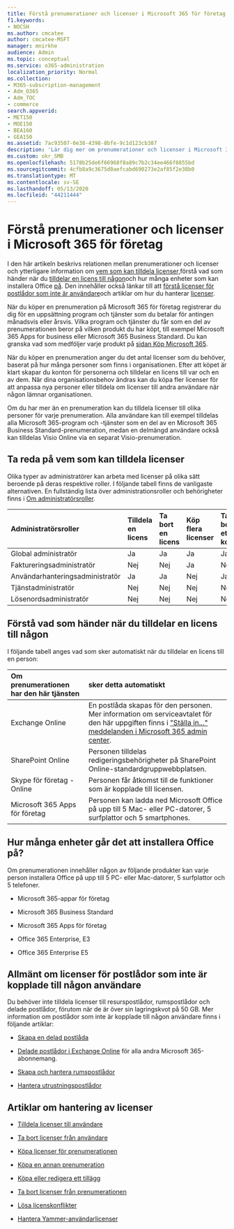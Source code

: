 ```yaml
---
title: Förstå prenumerationer och licenser i Microsoft 365 för företag
f1.keywords:
- NOCSH
ms.author: cmcatee
author: cmcatee-MSFT
manager: mnirkhe
audience: Admin
ms.topic: conceptual
ms.service: o365-administration
localization_priority: Normal
ms.collection:
- M365-subscription-management
- Adm_O365
- Adm_TOC
- commerce
search.appverid:
- MET150
- MOE150
- BEA160
- GEA150
ms.assetid: 7ac93507-0e38-4398-8bfe-9c1d123cb387
description: 'Lär dig mer om prenumerationer och licenser i Microsoft 365 för företag och vet vem som kan tilldela licenser och vad som händer när du tilldelar en licens till någon. '
ms.custom: okr_SMB
ms.openlocfilehash: 5178b25de6f66968f8a89c7b2c34ee466f8855bd
ms.sourcegitcommit: 4cfb8a9c3675d0aefcabd690273e2af85f2e38b0
ms.translationtype: MT
ms.contentlocale: sv-SE
ms.lasthandoff: 05/13/2020
ms.locfileid: "44211444"
---
```

# <a name="understand-subscriptions-and-licenses-in-microsoft-365-for-business"></a>Förstå prenumerationer och licenser i Microsoft 365 för företag

I den här artikeln beskrivs relationen mellan prenumerationer och licenser och ytterligare information om [vem som kan tilldela licenser,](#find-out-who-can-assign-licenses)förstå vad som händer när du [tilldelar en licens till någon](#understand-what-happens-when-you-assign-a-license-to-someone)och hur många enheter som kan installera Office [på](#how-many-devices-can-people-install-office-on). Den innehåller också länkar till att [förstå licenser för postlådor som inte är användare](#understand-licenses-for-non-user-mailboxes)och artiklar om hur du hanterar [licenser](#articles-about-managing-licenses).
  
När du köper en prenumeration på Microsoft 365 för företag registrerar du dig för en uppsättning program och tjänster som du betalar för antingen månadsvis eller årsvis. Vilka program och tjänster du får som en del av prenumerationen beror på vilken produkt du har köpt, till exempel Microsoft 365 Apps for business eller Microsoft 365 Business Standard. Du kan granska vad som medföljer varje produkt på [sidan Köp Microsoft 365](https://products.office.com/compare-all-microsoft-office-products?&activetab=tab:primaryr1). 

När du köper en prenumeration anger du det antal licenser som du behöver, baserat på hur många personer som finns i organisationen. Efter att köpet är klart skapar du konton för personerna och tilldelar en licens till var och en av dem. När dina organisationsbehov ändras kan du köpa fler licenser för att anpassa nya personer eller tilldela om licenser till andra användare när någon lämnar organisationen. 

Om du har mer än en prenumeration kan du tilldela licenser till olika personer för varje prenumeration. Alla användare kan till exempel tilldelas alla Microsoft 365-program och -tjänster som en del av en Microsoft 365 Business Standard-prenumeration, medan en delmängd användare också kan tilldelas Visio Online via en separat Visio-prenumeration. 

  
## <a name="find-out-who-can-assign-licenses"></a>Ta reda på vem som kan tilldela licenser

Olika typer av administratörer kan arbeta med licenser på olika sätt beroende på deras respektive roller. I följande tabell finns de vanligaste alternativen. En fullständig lista över administrationsroller och behörigheter finns i [Om administratörsroller](../../admin/add-users/about-admin-roles.md).
  
|**Administratörsroller**|**Tilldela en licens**|**Ta bort en licens**|**Köp flera licenser**|**Ta bort ett konto**|
|:-----|:-----|:-----|:-----|:-----|
|Global administratör  <br/> |Ja  <br/> |Ja  <br/> |Ja  <br/> |Ja  <br/> |
|Faktureringsadministratör  <br/> |Nej  <br/> |Nej  <br/> |Ja  <br/> |Nej  <br/> |
|Användarhanteringsadministratör  <br/> |Ja  <br/> |Ja  <br/> |Nej  <br/> |Ja  <br/> |
|Tjänstadministratör  <br/> |Nej  <br/> |Nej  <br/> |Nej  <br/> |Nej  <br/> |
|Lösenordsadministratör  <br/> |Nej  <br/> |Nej  <br/> |Nej  <br/> |Nej  <br/> |
   
## <a name="understand-what-happens-when-you-assign-a-license-to-someone"></a>Förstå vad som händer när du tilldelar en licens till någon

I följande tabell anges vad som sker automatiskt när du tilldelar en licens till en person:
  
|**Om prenumerationen har den här tjänsten**|**sker detta automatiskt**|
|:-----|:-----|
|Exchange Online  <br/> |En postlåda skapas för den personen.  <br/> Mer information om serviceavtalet för den här uppgiften finns i ["Ställa in..." meddelanden i Microsoft 365 admin center](https://support.microsoft.com/help/2635238/setting-up-messages-in-the-office-365-admin-center). |
|SharePoint Online  <br/> |Personen tilldelas redigeringsbehörigheter på SharePoint Online-standardgruppwebbplatsen.  <br/> |
|Skype för företag - Online  <br/> |Personen får åtkomst till de funktioner som är kopplade till licensen.  <br/> |
| Microsoft 365 Apps för företag  <br/> |Personen kan ladda ned Microsoft Office på upp till 5 Mac- eller PC-datorer, 5 surfplattor och 5 smartphones.  <br/> |
   
## <a name="how-many-devices-can-people-install-office-on"></a>Hur många enheter går det att installera Office på?

Om prenumerationen innehåller någon av följande produkter kan varje person installera Office på upp till 5 PC- eller Mac-datorer, 5 surfplattor och 5 telefoner.
  
- Microsoft 365-appar för företag
    
- Microsoft 365 Business Standard
    
-  Microsoft 365 Apps för företag
    
- Office 365 Enterprise, E3
    
- Office 365 Enterprise E5
    
## <a name="understand-licenses-for-non-user-mailboxes"></a>Allmänt om licenser för postlådor som inte är kopplade till någon användare

Du behöver inte tilldela licenser till resurspostlådor, rumspostlådor och delade postlådor, förutom när de är över sin lagringskvot på 50 GB. Mer information om postlådor som inte är kopplade till någon användare finns i följande artiklar:
  
- [Skapa en delad postlåda](../../admin/email/create-a-shared-mailbox.md)
    
- [Delade postlådor i Exchange Online](https://go.microsoft.com/fwlink/p/?linkid=847433) för alla andra Microsoft 365-abonnemang. 
    
- [Skapa och hantera rumspostlådor](https://go.microsoft.com/fwlink/p/?linkid=847434)
    
- [Hantera utrustningspostlådor](https://go.microsoft.com/fwlink/p/?linkid=847435)
    
## <a name="articles-about-managing-licenses"></a>Artiklar om hantering av licenser

- [Tilldela licenser till användare](../../admin/manage/assign-licenses-to-users.md)
    
- [Ta bort licenser från användare](../../admin/manage/remove-licenses-from-users.md)
    
- [Köpa licenser för prenumerationen](buy-licenses.md)
    
- [Köpa en annan prenumeration](../buy-another-subscription.md)
    
- [Köpa eller redigera ett tillägg](../buy-or-edit-an-add-on.md)
    
- [Ta bort licenser från prenumerationen](remove-licenses-from-subscription.md)
    
- [Lösa licenskonflikter](../../admin/manage/resolve-license-conflicts.md)
    
- [Hantera Yammer-användarlicenser](https://docs.microsoft.com/yammer/manage-yammer-users/manage-yammer-licenses-in-office-365)
